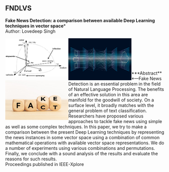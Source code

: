 ## FNDLVS
**Fake News Detection: a comparison between available Deep Learning techniques in vector space*** &nbsp;
</br>
Author: Lovedeep Singh 


<img align="left" width="200px"   src="https://github.com/singh-l/FNDLVS/blob/master/images/vector.png" />
<img align="left" width="200px"  src="https://github.com/singh-l/FNDLVS/blob/master/images/dl.png" />
<img align="left" width="200px"  src="https://github.com/singh-l/FNDLVS/blob/master/images/fact-fake.png" />
</br>
</br>
</br>
</br>
</br>
</br>
***Abstract***—Fake News Detection is an essential problem in the field of Natural Language Processing. The benefits of an effective solution in this area are manifold for the goodwill of society. On a surface level, it broadly matches with the general problem of text classification. Researchers have proposed various approaches to tackle fake news using simple as well as some complex techniques. In this paper, we try to make a comparison between the present Deep Learning techniques by representing the news instances in some vector space using a combination of common mathematical operations with available vector space representations. We do a number of experiments using various combinations and permutations. Finally, we conclude with a sound analysis of the results and evaluate the reasons for such results.
</br>
Proceedings published in IEEE-Xplore
